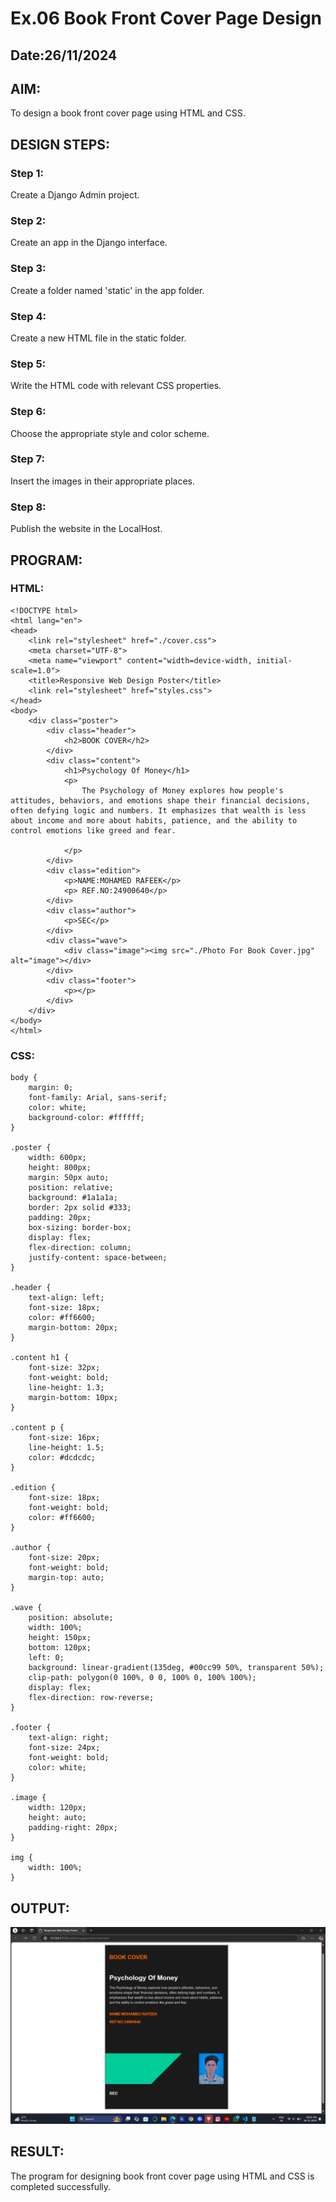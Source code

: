 # Ex.06 Book Front Cover Page Design
## Date:26/11/2024

## AIM:
To design a book front cover page using HTML and CSS.

## DESIGN STEPS:

### Step 1:
Create a Django Admin project.

### Step 2:
Create an app in the Django interface.

### Step 3:
Create a folder named 'static' in the app folder.

### Step 4:
Create a new HTML file in the static folder.

### Step 5:
Write the HTML code with relevant CSS properties.

### Step 6:
Choose the appropriate style and color scheme.

### Step 7:
Insert the images in their appropriate places.

### Step 8:
Publish the website in the LocalHost.

## PROGRAM:
### HTML:
```
<!DOCTYPE html>
<html lang="en">
<head>
    <link rel="stylesheet" href="./cover.css">
    <meta charset="UTF-8">
    <meta name="viewport" content="width=device-width, initial-scale=1.0">
    <title>Responsive Web Design Poster</title>
    <link rel="stylesheet" href="styles.css">
</head>
<body>
    <div class="poster">
        <div class="header">
            <h2>BOOK COVER</h2>
        </div>
        <div class="content">
            <h1>Psychology Of Money</h1>
            <p>
                The Psychology of Money explores how people's attitudes, behaviors, and emotions shape their financial decisions, often defying logic and numbers. It emphasizes that wealth is less about income and more about habits, patience, and the ability to control emotions like greed and fear.
                
            </p>
        </div>
        <div class="edition">
            <p>NAME:MOHAMED RAFEEK</p>
            <p> REF.NO:24900640</p>
        </div>
        <div class="author">
            <p>SEC</p>
        </div>
        <div class="wave">
            <div class="image"><img src="./Photo For Book Cover.jpg" alt="image"></div>
        </div>
        <div class="footer">
            <p></p>
        </div>
    </div>
</body>
</html>

```
### CSS:
```
body {
    margin: 0;
    font-family: Arial, sans-serif;
    color: white;
    background-color: #ffffff;
}

.poster {
    width: 600px;
    height: 800px;
    margin: 50px auto;
    position: relative;
    background: #1a1a1a;
    border: 2px solid #333;
    padding: 20px;
    box-sizing: border-box;
    display: flex;
    flex-direction: column;
    justify-content: space-between;
}

.header {
    text-align: left;
    font-size: 18px;
    color: #ff6600;
    margin-bottom: 20px;
}

.content h1 {
    font-size: 32px;
    font-weight: bold;
    line-height: 1.3;
    margin-bottom: 10px;
}

.content p {
    font-size: 16px;
    line-height: 1.5;
    color: #dcdcdc;
}

.edition {
    font-size: 18px;
    font-weight: bold;
    color: #ff6600;
}

.author {
    font-size: 20px;
    font-weight: bold;
    margin-top: auto;
}

.wave {
    position: absolute;
    width: 100%;
    height: 150px;
    bottom: 120px;
    left: 0;
    background: linear-gradient(135deg, #00cc99 50%, transparent 50%);
    clip-path: polygon(0 100%, 0 0, 100% 0, 100% 100%);
    display: flex;
    flex-direction: row-reverse;
}

.footer {
    text-align: right;
    font-size: 24px;
    font-weight: bold;
    color: white;
}

.image {
    width: 120px;
    height: auto;
    padding-right: 20px;
}

img {
    width: 100%;
}
```

## OUTPUT:
![alt text](<Screenshot (24).png>)

## RESULT:
The program for designing book front cover page using HTML and CSS is completed successfully.
